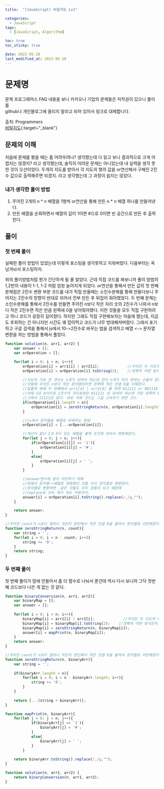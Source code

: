 ```yaml
---
title:  "[JavaScript] 비밀지도 Lv1" 

categories:
  - JavaScript
tags:
  - [JavaScript, Algorithm]

toc: true
toc_sticky: true

date: 2022-05-28
last_modified_at: 2022-05-28
---
```



# 문제명

문제 프로그래머스 FAQ 내용을 보니 카카오나 기업의 문제들은 저작권이 있으니 풀이를<br>
github나 개인블로그에 올리지 말라고 되어 있어서 링크로 대체합니다.

출처: Programmers <br>
[비밀지도](https://programmers.co.kr/learn/courses/30/lessons/17681){:target="_blank"}  




## 문제의 이해
처음에 문제를 봤을 때는 좀 어려우려나? 생각했는데 다 읽고 보니 결과적으로 크게 어렵지는 않겠지? 라고 생각했는데, 솔직히 어려운 문제는 아니었는데
내 실력을 생각 못한 것이 오산이었다.
두개의 지도를 받아서 각 지도의 행의 값을 or연산해서 구해진 2진수 값으로 출력해주면 되겠지. 라고 생각했는데 그 과정이 쉽지는 않았다.




### 내가 생각한 풀이 방법
1. 주어진 2개의 n * n 배열을 1행씩 or연산을 통해 만든 n * n 배열 하나를 만들어낸다.
2. 만든 배열을 순회하면서 배열의 값이 1이면 #으로 0이면 빈 공간으로 만든 후 출력한다.


## 풀이
### 첫 번째 풀이
실패한 풀이 방법이 있었는데 이렇게 포스팅을 생각못하고 지워버렸다. 다음부터는 꼭 남겨놔서 포스팅하자.

위의 풀이방법처럼 뭔가 간단하게 될 줄 알았다. 근데 직접 코드를 짜보니까 풀이 방법의 1,2번의 내용이 1-1, 1-2 처럼 엄청 늘어지게 되었다.
or연산을 통해서 만든 값의 첫 번째 문제점은 2진수 변환 부분 코드를 내가 직접 만들때는 소인수분해를 통해 만들다보니 주어지는 2진수의 방향이 반대로 되어서 전부 만든 후 뒤집어 줘야했었다.
두 번째 문제는 소인수분해를 통해서 2진수를 만들면 주어진 n보다 작은 자리 숫의 2진수가 나와서 n보다 작은 2진수면 작은 만큼 왼쪽에 0을 넣어줘야했다.
이런 것들을 모두 직접 구현하려고 하니 코드가 굉장히 길어졌다. 하지만 그래도 직접 구현해보자는 마음에 했는데, 지금도 후회하는 건 아니지만 시간도 꽤 잡아먹고 코드가 너무 방대해져버렸다.
그래서 포기하고 구글 검색을 통해서 js에서 10->2진수로 바꾸는 법을 검색하고 배열 <-> 문자열 변환을 하는 방법을 통해서 풀었다.


```js
function solution(n, arr1, arr2) {
    var answer = [];
    var orOperation = [];

    for(let i = 0; i < n; i++){
        orOperation[i] = arr1[i] | arr2[i];             //주어진 두 지도의 배열의 같은 위치 값을 or 연산해서 저장
        orOperation[i] = orOperation[i].toString(2);    //정확히 어떤 방식인지 js 제공해주는 건지는 모르겠지만 10진수를 20진수로 변환해줌.

        //지도의 가로 칸 갯수는 n개가 되어야 하는데 칸이 n개가 되지 못하는 수들이 있다.
        //이럴때 주어진 n보다 작은 문자열이라면 왼쪽에 적은 만큼 0을 더해준다.
        //입출력 예제 두 번째에서 arr1[4] | arr2[4] 를 하면 011111 or 001110 = 011111 10진수로는 31 그대로이다.
        //이때 n은 6이므로 2진수의 자리표현은 011111 로 되어야 하는데 가장 왼쪽의 0은 표현되지 않는다.
        //그래서 11111만 된다. 바로 아래 코드는 그걸 고쳐주기 위한 코드
        if(orOperation[i].length < n){
            orOperation[i] = zeroStringReturn(n, orOperation[i].length) + orOperation[i];
        }

        //js에서 문자열을 배열로 바꿔주는 방법
        orOperation[i] = [...orOperation[i]];

        //계산이 끝난 1과 0이 있는 배열을 출력 조건에 따라서 변환해준다.
        for(let j = 0; j < n; j++){
            if(orOperation[i][j] == '1'){
                orOperation[i][j] = '#';
            }
            else{
                orOperation[i][j] = ' ';
            }
        }

        //answer변수에 담아 리턴하기 위해
        //위에서 문자열->배열로 변환했던 것을 다시 문자열로 변환한다.
        //문자열로 변환하면 ,같은 것들도 모두 포함이 되기 때문에 
        //replace로 모두 제거 하는 부분이다.
        answer[i] = orOperation[i].toString().replace(/,/g,"");
    }

    return answer;
}

//주어진 count가 n보다 얼마나 작은지 판단해서 작은 만큼 0을 붙여서 문자열로 리턴해준다.
function zeroStringReturn(n, count){
    var string = '';
    for(let i = 0; i < n - count; i++){
        string += '0';
    }
    return string;
}

```


### 두 번째 풀이
첫 번째 풀이가 맘에 안들어서 좀 더 함수로 나눠서 푼건데
역시 다시 보니까 그닥 첫번째 코드보다 나은 게 없는 것 같다.

```js
function binaryConversion(n, arr1, arr2){
    var binaryMap = [];
    var answer = [];
    
    for(let i = 0; i < n; i++){
        binaryMap[i] = arr1[i] | arr2[i];             //주어진 두 지도의 배열의 같은 위치 값을 or 연산해서 저장
        binaryMap[i] = binaryMap[i].toString(2);    //정확히 어떤 방식인지 js 제공해주는 건지는 모르겠지만 10진수를 20진수로 변환해줌.
        binaryMap[i] = zeroStringReturn(n, binaryMap[i]);
        answer[i] = mapPrint(n, binaryMap[i]);
    }
    return answer;
}

//주어진 count가 n보다 얼마나 작은지 판단해서 작은 만큼 0을 붙여서 문자열로 리턴해준다.
function zeroStringReturn(n, binaryArr){
    var string = '';
    
    if(binaryArr.length < n){
        for(let i = 0; i < n - binaryArr.length; i++){
            string += '0';
        }
    }
    
    return [...(string + binaryArr)];
}

function mapPrint(n, binaryArr){
    for(let j = 0; j < n; j++){
            if(binaryArr[j] == '1'){
                binaryArr[j] = '#';
            }
            else{
                binaryArr[j] = ' ';
            }
        }
        
    return binaryArr.toString().replace(/,/g,"");
}

function solution(n, arr1, arr2) {
    return binaryConversion(n, arr1, arr2);
}
```


<br>



<!-- [맨 위](#){: .btn .btn--primary }{: .align-right} 스크롤시 자동으로 up to 화살표가 나오므로 삭제 -->
